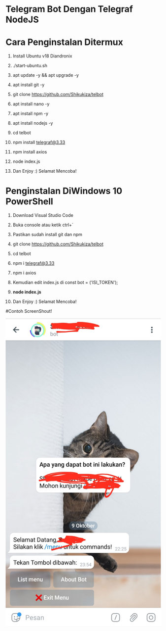 # Telegram Bot Dengan Telegraf NodeJS

# Cara Penginstalan Ditermux

1. Install Ubuntu v18 Diandronix

2. ./start-ubuntu.sh

3. apt update -y && apt upgrade -y

4. apt install git -y

5. git clone https://github.com/Shikukiza/telbot

6. apt install nano -y

7. apt install npm -y

8. apt install nodejs -y

9. cd telbot

10. npm install telegraf@3.33

11. npm install axios

12. node index.js

13. Dan Enjoy :) Selamat Mencoba!

# Penginstalan DiWindows 10 PowerShell

1. Download Visual Studio Code

2. Buka console atau ketik ctrl+`

3. Pastikan sudah install git dan npm

4. git clone https://github.com/Shikukiza/telbot

5. cd telbot

6. npm i telegraf@3.33

7. npm i axios

10. Kemudian edit index.js di const bot = ('ISI_TOKEN');

11. <b>node index.js</b>

12. Dan Enjoy :) Selamat Mencoba!

#Contoh ScreenShout!

![screenshot](Screenshot_20201009-235539_Telegram.jpg)
